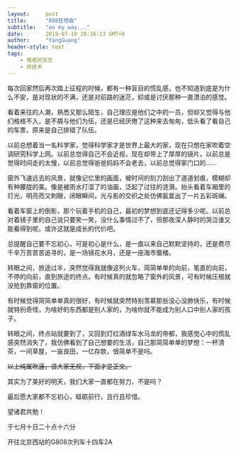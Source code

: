 ```yaml
---
layout:     post
title:      "808狂想曲"
subtitle:   "on my way..."
date:       2019-07-10 20:16:23 GMT+8
author:     "YangGuang"
header-style: text
tags:
    - 情感的天空
    - 非技术
---
```


每次回家然后再次踏上征程的时候，都有一种盲目的慌乱感，也不知道到底是为什么不安，是对现状的不满，还是对前路的迷茫，抑或是讨厌那种一直漂泊的感觉。

看着来往的人潮，熟悉又那么陌生，自己理应是他们之中的一员，但却又觉得与他们格格不入，是不屑与他们为伍，还是已经厌倦了这种来去匆匆，低头看了看自己的车票，原来是自己排错了队伍。

以前总想着当一名科学家，觉得科学家才是世界上最大的家，现在只想在家吹着空调研究科学上网。以前总觉得自己不会近视，现在却带上了厚厚的镜片。以前总是觉得时间走的太慢，以前总觉得爸爸妈妈不会老去，以前总觉得家门口的……

窗外飞速远去的风景，就像记忆里的画面，被时间的刻刀刮出了道道划痕，模糊却有种朦胧的美。像是被雨水打湿了的油画，泛起了过往的涟漪。抬头看着车厢里的灯光，明亮而又刺眼，闭眼瞬间，光与影的交织之处仿佛氤氲出了一片五彩斑斓。

看着车窗上的倒影，那个玩着手机的自己，最初的梦想到底还记得多少呢。以前总对着镜子里的自己说只要笑一笑，没什么事情过不了，但那夜深人静时的哭泣谁又能看得到呢。或许这就是成长的代价吧。

总提醒自己要不忘初心，可是初心是什么，是一直以来自己默默坚持的，还是费尽千辛万苦苦苦追寻的，是一场镜花水月，还是一座海市蜃楼。

转眼之间，旅途过半，突然觉得我就像这列火车，简简单单的向前，笔直的向前，不停的向前，直到旅途的终点。有时候真的就忽略了窗外的风景，可有时候压根就没抢到靠窗的位置。

有时候觉得简简单单真的很好，有时候就突然特别羡慕那些没心没肺快乐，有时候就特别奇怪，为啥好的东西都是别人家的，为啥你就不能成为别人口中别人家的孩子。

转眼之间，终点站就要到了，又回到灯红酒绿车水马龙的帝都，我感觉心中的慌乱感突然消失了，我仿佛看到了自己想要的生活，自己那简简单单的梦想：一杯清茶，一间草屋，一亩良田，一亿存款，很简单不是吗。

~~以上纯属吹逼，请大家无视，下面才是正文。~~

其实为了美好的明天，我们大家一直都在努力，不是吗？

最后愿大家都不忘初心，砥砺前行，且行且珍惜。

望诸君共勉！

于七月十日二十点十六分

开往北京西站的G808次列车十四车2A
